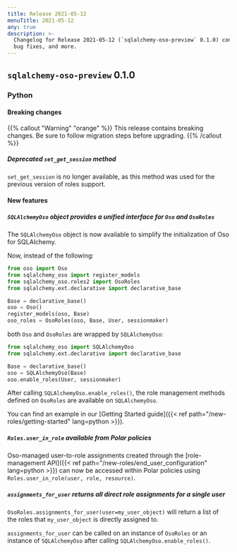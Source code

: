```yaml
---
title: Release 2021-05-12
menuTitle: 2021-05-12
any: true
description: >-
  Changelog for Release 2021-05-12 (`sqlalchemy-oso-preview` 0.1.0) containing new features,
  bug fixes, and more.
---
```


## `sqlalchemy-oso-preview` 0.1.0

### Python

#### Breaking changes

{{% callout "Warning" "orange" %}}
This release contains breaking changes. Be sure to follow migration steps
before upgrading.
{{% /callout %}}

##### Deprecated `set_get_session` method

`set_get_session` is no longer available, as this method was used for the previous version of roles support.

#### New features

##### `SQLAlchemyOso` object provides a unified interface for `Oso` and `OsoRoles`

The `SQLAlchemyOso` object is now available to simplify the initialization of Oso for SQLAlchemy.

Now, instead of the following:

```python
from oso import Oso
from sqlalchemy_oso import register_models
from sqlalchemy_oso.roles2 import OsoRoles
from sqlalchemy.ext.declarative import declarative_base

Base = declarative_base()
oso = Oso()
register_models(oso, Base)
oso_roles = OsoRoles(oso, Base, User, sessionmaker)
```

both `Oso` and `OsoRoles` are wrapped by `SQLAlchemyOso`:

```python
from sqlalchemy_oso import SQLAlchemyOso
from sqlalchemy.ext.declarative import declarative_base

Base = declarative_base()
oso = SQLAlchemyOso(Base)
oso.enable_roles(User, sessionmaker)
```

After calling `SQLAlchemyOso.enable_roles()`, the role management methods defined on `OsoRoles` are available on `SQLAlchemyOso`.

You can find an example in our [Getting Started guide]({{< ref path="/new-roles/getting-started" lang=python >}}).

##### `Roles.user_in_role` available from Polar policies

Oso-managed user-to-role assignments created through the [role-management API]({{< ref path="/new-roles/end_user_configuration" lang=python >}}) can now be accessed within Polar policies using `Roles.user_in_role(user, role, resource)`.

##### `assignments_for_user` returns all direct role assignments for a single user

`OsoRoles.assignments_for_user(user=my_user_object)` will return a list of the roles that `my_user_object` is directly assigned to.

`assignments_for_user` can be called on an instance of `OsoRoles` or an instance of `SQLAlchemyOso` after calling `SQLAlchemyOso.enable_roles()`.
